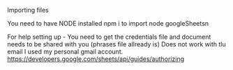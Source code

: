 Importing files

You need to have NODE installed
npm i
to import node googleSheetsn

For help setting up - You need to get the credentials file and document needs to be shared with you (phrases file allready is)
Does not work with tlu email  I used my personal gmail account. 
https://developers.google.com/sheets/api/guides/authorizing